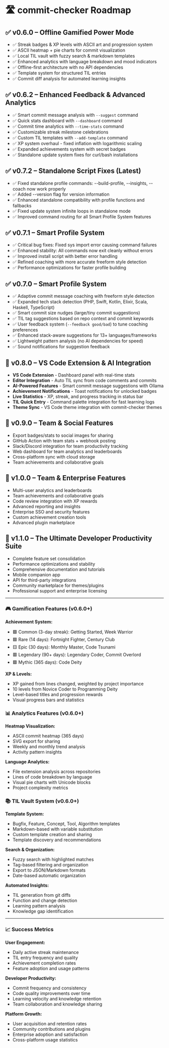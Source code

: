 # 🛣️ commit-checker Roadmap

## ✅ v0.6.0 – Offline Gamified Power Mode
- ✅ Streak badges & XP levels with ASCII art and progression system
- ✅ ASCII heatmap + pie charts for commit visualization 
- ✅ Local TIL vault with fuzzy search & markdown templates
- ✅ Enhanced analytics with language breakdown and mood indicators
- ✅ Offline-first architecture with no API dependencies
- ✅ Template system for structured TIL entries
- ✅ Commit diff analysis for automated learning insights

## ✅ v0.6.2 – Enhanced Feedback & Advanced Analytics
- ✅ Smart commit message analysis with `--suggest` command
- ✅ Quick stats dashboard with `--dashboard` command  
- ✅ Commit time analytics with `--time-stats` command
- ✅ Customizable streak milestone celebrations
- ✅ Custom TIL templates with `--add-template` command
- ✅ XP system overhaul - fixed inflation with logarithmic scaling
- ✅ Expanded achievements system with secret badges
- ✅ Standalone update system fixes for curl/bash installations

## ✅ v0.7.2 – Standalone Script Fixes (Latest)
- ✅ Fixed standalone profile commands: --build-profile, --insights, --coach now work properly
- ✅ Added --version flag for version information
- ✅ Enhanced standalone compatibility with profile functions and fallbacks
- ✅ Fixed update system infinite loops in standalone mode
- ✅ Improved command routing for all Smart Profile System features

## ✅ v0.7.1 – Smart Profile System
- ✅ Critical bug fixes: Fixed sys import error causing command failures
- ✅ Enhanced stability: All commands now exit cleanly without errors
- ✅ Improved install script with better error handling
- ✅ Refined coaching with more accurate freeform style detection
- ✅ Performance optimizations for faster profile building

## ✅ v0.7.0 – Smart Profile System
- ✅ Adaptive commit message coaching with freeform style detection
- ✅ Expanded tech stack detection (PHP, Swift, Kotlin, Elixir, Scala, Haskell, TypeScript)
- ✅ Smart commit size nudges (large/tiny commit suggestions)
- ✅ TIL tag suggestions based on repo context and commit keywords
- ✅ User feedback system (`--feedback good/bad`) to tune coaching preferences
- ✅ Enhanced stack-aware suggestions for 13+ languages/frameworks
- ✅ Lightweight pattern analysis (no AI dependencies for speed)
- ✅ Sound notifications for suggestion feedback

## 🧪 v0.8.0 – VS Code Extension & AI Integration
- **VS Code Extension** - Dashboard panel with real-time stats
- **Editor Integration** - Auto TIL sync from code comments and commits  
- **AI-Powered Features** - Smart commit message suggestions with Ollama
- **Achievement Notifications** - Toast notifications for unlocked badges
- **Live Statistics** - XP, streak, and progress tracking in status bar
- **TIL Quick Entry** - Command palette integration for fast learning logs
- **Theme Sync** - VS Code theme integration with commit-checker themes

## 🧪 v0.9.0 – Team & Social Features
- Export badges/stats to social images for sharing
- GitHub Action with team stats + webhook posting
- Slack/Discord integration for team productivity tracking
- Web dashboard for team analytics and leaderboards
- Cross-platform sync with cloud storage
- Team achievements and collaborative goals

## 🚀 v1.0.0 – Team & Enterprise Features
- Multi-user analytics and leaderboards
- Team achievements and collaborative goals
- Code review integration with XP rewards
- Advanced reporting and insights
- Enterprise SSO and security features
- Custom achievement creation tools
- Advanced plugin marketplace

## 🎯 v1.1.0 – The Ultimate Developer Productivity Suite
- Complete feature set consolidation
- Performance optimizations and stability
- Comprehensive documentation and tutorials  
- Mobile companion app
- API for third-party integrations
- Community marketplace for themes/plugins
- Professional support and enterprise licensing

---

### 🎮 Gamification Features (v0.6.0+)

**Achievement System:**
- 🟩 Common (3-day streak): Getting Started, Week Warrior
- 🟦 Rare (14 days): Fortnight Fighter, Century Club  
- 🟨 Epic (30 days): Monthly Master, Code Tsunami
- 🟥 Legendary (90+ days): Legendary Coder, Commit Overlord
- 🟪 Mythic (365 days): Code Deity

**XP & Levels:**
- XP gained from lines changed, weighted by project importance
- 10 levels from Novice Coder to Programming Deity
- Level-based titles and progression rewards
- Visual progress bars and statistics

### 📊 Analytics Features (v0.6.0+)

**Heatmap Visualization:**
- ASCII commit heatmap (365 days)
- SVG export for sharing
- Weekly and monthly trend analysis
- Activity pattern insights

**Language Analytics:**
- File extension analysis across repositories
- Lines of code breakdown by language
- Visual pie charts with Unicode blocks
- Project complexity metrics

### 📚 TIL Vault System (v0.6.0+)

**Template System:**
- Bugfix, Feature, Concept, Tool, Algorithm templates
- Markdown-based with variable substitution
- Custom template creation and sharing
- Template discovery and recommendations

**Search & Organization:**
- Fuzzy search with highlighted matches
- Tag-based filtering and organization
- Export to JSON/Markdown formats
- Date-based automatic organization

**Automated Insights:**
- TIL generation from git diffs
- Function and change detection
- Learning pattern analysis
- Knowledge gap identification

---

### 📈 Success Metrics

**User Engagement:**
- Daily active streak maintenance
- TIL entry frequency and quality
- Achievement completion rates
- Feature adoption and usage patterns

**Developer Productivity:**
- Commit frequency and consistency
- Code quality improvements over time
- Learning velocity and knowledge retention
- Team collaboration and knowledge sharing

**Platform Growth:**
- User acquisition and retention rates
- Community contributions and plugins
- Enterprise adoption and satisfaction
- Cross-platform usage statistics
